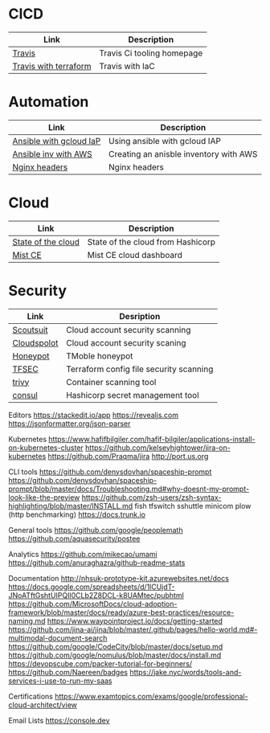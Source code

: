 # CICD[](#cicd)
| Link                                                                                           | Description                | 
|------------------------------------------------------------------------------------------------|----------------------------|
| [Travis](https://travis-ci.org/)                                                               | Travis Ci tooling homepage | 
| [Travis with terraform](https://medium.com/swlh/intro-to-travisci-with-terraform-80e65cf975fe) | Travis with IaC            |

# Automation [](#automation)
| Link                                                                                                      | Description                            |
|-----------------------------------------------------------------------------------------------------------|----------------------------------------|
| [Ansible with gcloud IaP](https://binx.io/blog/2021/03/10/how-to-tell-ansible-to-use-gcp-iap-tunneling/_) | Using ansible with gcloud IAP          |
| [Ansible inv with AWS](https://ibm.github.io/cloud-enterprise-examples/iac-conf-mgmt/ansible/)            | Creating an anisble inventory with AWS |
| [Nginx headers](https://gist.github.com/kmjones1979/9ada952922e56c78dbceadd614d2df73)                     | Nginx headers                          | 

# Cloud [](#cloud)
| Link                                                               | Description                       |
|--------------------------------------------------------------------|-----------------------------------|
| [State of the cloud](https://www.hashicorp.com/state-of-the-cloud) | State of the cloud from Hashicorp | 
| [Mist CE](https://github.com/mistio/mist-ce)                       | Mist CE cloud dashboard           |

# Security [](#security)
| Link | Desription |
| --- | --- |
| [Scoutsuit](https://github.com/nccgroup/ScoutSuite) | Cloud account security scanning |
| [Cloudspolot](https://github.com/aquasecurity/cloudsploit) | Cloud account security scaning |
| [Honeypot](https://github.com/telekom-security/tpotce#postinstall) | TMoble honeypot |
| [TFSEC](https://github.com/aquasecurity/tfsec) | Terraform config file security scanning |
| [trivy](https://github.com/aquasecurity/trivy) | Container scanning tool|
| [consul](https://learn.hashicorp.com/tutorials/consul/deployment-guide#install-consul) | Hashicorp secret management tool |



Editors
https://stackedit.io/app
https://revealjs.com
https://jsonformatter.org/json-parser

Kubernetes
https://www.hafifbilgiler.com/hafif-bilgiler/applications-install-on-kubernetes-cluster
https://github.com/kelseyhightower/jira-on-kubernetes
https://github.com/Praqma/jira
http://port.us.org

CLI tools
https://github.com/denysdovhan/spaceship-prompt
https://github.com/denysdovhan/spaceship-prompt/blob/master/docs/Troubleshooting.md#why-doesnt-my-prompt-look-like-the-preview
https://github.com/zsh-users/zsh-syntax-highlighting/blob/master/INSTALL.md
fish
tfswitch
sshuttle
minicom
plow (http benchmarking)
https://docs.trunk.io

General tools
https://github.com/google/peoplemath
https://github.com/aquasecurity/postee

Analytics
https://github.com/mikecao/umami
https://github.com/anuraghazra/github-readme-stats

Documentation
http://nhsuk-prototype-kit.azurewebsites.net/docs
https://docs.google.com/spreadsheets/d/1lCUjdT-JNoATftGshtUIPQIl0CLb2Z8DCL-k8UAMtec/pubhtml
https://github.com/MicrosoftDocs/cloud-adoption-framework/blob/master/docs/ready/azure-best-practices/resource-naming.md
https://www.waypointproject.io/docs/getting-started
https://github.com/jina-ai/jina/blob/master/.github/pages/hello-world.md#-multimodal-document-search
https://github.com/google/CodeCity/blob/master/docs/setup.md
https://github.com/google/nomulus/blob/master/docs/install.md
https://devopscube.com/packer-tutorial-for-beginners/
https://github.com/Naereen/badges
https://jake.nyc/words/tools-and-services-i-use-to-run-my-saas


Certifications
https://www.examtopics.com/exams/google/professional-cloud-architect/view

Email Lists
https://console.dev



